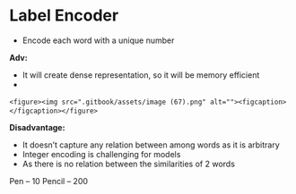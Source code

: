 # Label Encoder

* Encode each word with a unique number

**Adv:**

* It will create dense representation, so it will be memory efficient
*

    <figure><img src=".gitbook/assets/image (67).png" alt=""><figcaption></figcaption></figure>

**Disadvantage:**

* It doesn’t capture any relation between among words as it is arbitrary
* Integer encoding is challenging for models
* As there is no relation between the similarities of 2 words

Pen – 10              Pencil – 200
